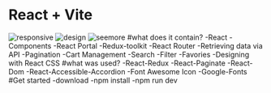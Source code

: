 # React + Vite
![responsive](https://github.com/ycihan0/rickandmorty/assets/133245392/34369ff0-d15e-4428-a423-e330d41bccd3)
![design](https://github.com/ycihan0/rickandmorty/assets/133245392/452d0281-ef6b-43b0-be1c-36d222f9bd22)
![seemore](https://github.com/ycihan0/rickandmorty/assets/133245392/61ece1fa-1f64-435a-bdd6-9cdbf02c9442)
#what does it contain?
-React
-Components
-React Portal
-Redux-toolkit 
-React Router
-Retrieving data via API
-Pagination
-Cart Management 
-Search
-Filter
-Favories
-Designing with React CSS
#what was used?
-React-Redux
-React-Paginate
-React-Dom
-React-Accessible-Accordion
-Font Awesome Icon
-Google-Fonts
#Get started 
-download
-npm install
-npm run dev
